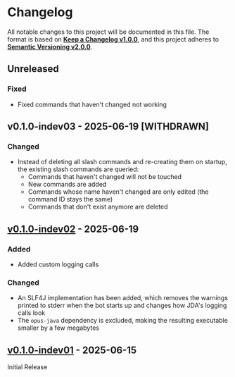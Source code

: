 <!-- markdownlint-disable no-duplicate-heading -->

# Changelog #

All notable changes to this project will be documented in this file.
The format is based on [**Keep a Changelog v1.0.0**](https://keepachangelog.com/en/1.0.0/),
and this project adheres to [**Semantic Versioning v2.0.0**](https://semver.org/spec/v2.0.0.html).

## Unreleased ##

### Fixed ###

* Fixed commands that haven't changed not working

## v0.1.0-indev03 - 2025-06-19 [WITHDRAWN] ##

### Changed ###

* Instead of deleting all slash commands and re-creating them on startup, the existing slash commands are queried:
  * Commands that haven't changed will not be touched
  * New commands are added
  * Commands whose name haven't changed are only edited (the command ID stays the same)
  * Commands that don't exist anymore are deleted

## [v0.1.0-indev02] - 2025-06-19 ##

[v0.1.0-indev02]: <https://github.com/MaybeAshleyIdk/remote-control-discord-bot/releases/tag/v0.1.0-indev02>

### Added ###

* Added custom logging calls

### Changed ###

* An SLF4J implementation has been added, which removes the warnings printed to stderr when the bot starts up and
  changes how JDA's logging calls look
* The `opus-java` dependency is excluded, making the resulting executable smaller by a few megabytes

## [v0.1.0-indev01] - 2025-06-15 ##

[v0.1.0-indev01]: <https://github.com/MaybeAshleyIdk/remote-control-discord-bot/releases/tag/v0.1.0-indev01>

Initial Release
